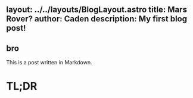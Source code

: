 layout: ../../layouts/BlogLayout.astro
title: Mars Rover?
author: Caden
description: My first blog post!
---

## bro

This is a post written in Markdown.



# TL;DR